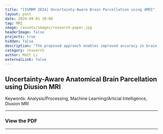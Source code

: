 ```yaml
---
title: "[ISMRM 2024] Uncertainty-Aware Brain Parcellation using dMRI"
layout: post
date: 2024-09-01 10:00
tag: MRI
image: /assets/images/research-paper.jpg
headerImage: false
projects: true
hidden: false
description: "The proposed approach enables improved accuracy in brain parcellation from diffusion MRI, facilitating the understanding of the human brain in health and disease. It may also serve as an effective tool for brain abnormality detection, fostering inquiries into uncertainty-quantified diagnostics."
category: research
author: Matt Li
externalLink: false
---
```


## Uncertainty-Aware Anatomical Brain Parcellation using Di usion MRI

Keywords: Analysis/Processing, Machine Learning/Arti cial Intelligence, Di usion MRI

---

### View the PDF


---
